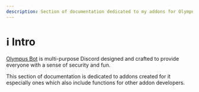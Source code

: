 ```yaml
---
description: Section of documentation dedicated to my addons for Olympus Bot.
---
```


# ℹ️ Intro

[Olympus Bot](https://builtbybit.com/resources/olympus-bot-modular-discord-bot.29529/?ref=308224) is multi-purpose Discord designed and crafted to provide everyone with a sense of security and fun.

This section of documentation is dedicated to addons created for it especially ones which also include functions for other addon developers.&#x20;
